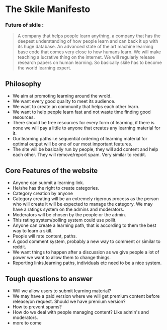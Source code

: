 # The Skile Manifesto
### Future of skile : 
>A company that helps people learn anything, a company that has the deepest understanding of how people learn and can back it up with its huge database. An advanced state of the art machine learning base code that comes very close to how humans learn. We will make teaching a lucrative thing on the internet. We will regularly release research papers on human learning. So basically skile has to become
the world learning expert.

## Philosophy
- We aim at promoting learning around the wrold.
- We want every good quality to meet its audience.
- We want to create an community that helps each other learn.
- We want to help people learn fast and not waste time finding good resources.
- There should be free resources for every form of learning, if there is none we will pay a little to anyone that creates any learning material for it.
- Our learning paths i.e sequential ordering of learning material for optimal output will be one of our most important features. 
- The site will be basically run by people, they will add content and help each other. They will remove/report spam. Very similar to reddit.

## Core Features of the website
- Anyone can submit a learning link.
- He/she has the right to create categories.
- Category creation by anyone
- Category creating will be an extremely rigerous process as the person who will create it will be expected to manage the category. We may have a ratings system on the admins and moderators.
- Moderators will be chosen by the people or the admin.
- This rating system/polling system could use pollit.
- Anyone can create a learning path, that is according to them the best way to learn a skill.
- People will rate content, paths.
- A good comment system, probably a new way to comment or similar to reddit.
- We want things to happen after a discussion as we give people a lot of power we want to allow them to change things.
- Reporting links,learning paths, individuals etc need to be a nice system.

## Tough questions to answer
* Will we allow users to submit learning material?
* We may have a paid version where we will get premium content before release/on request. Should we have premium version?
* How to prevent spams?
* How do we deal with people managing content? Like admin's and moderators.
* more to come